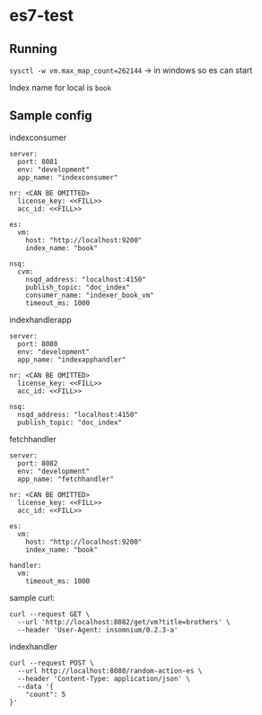 # es7-test

## Running
`sysctl -w vm.max_map_count=262144` -> in windows so es can start

Index name for local is `book`

## Sample config
indexconsumer
```
server:
  port: 8081
  env: "development"
  app_name: "indexconsumer"

nr: <CAN BE OMITTED>
  license_key: <<FILL>>
  acc_id: <<FILL>>

es:
  vm: 
    host: "http://localhost:9200"
    index_name: "book"

nsq:
  cvm: 
    nsqd_address: "localhost:4150"
    publish_topic: "doc_index"
    consumer_name: "indexer_book_vm"
    timeout_ms: 1000
```


indexhandlerapp
```
server:
  port: 8080
  env: "development"
  app_name: "indexapphandler"

nr: <CAN BE OMITTED>
  license_key: <<FILL>>
  acc_id: <<FILL>>

nsq:
  nsqd_address: "localhost:4150"
  publish_topic: "doc_index"
```

fetchhandler
```
server:
  port: 8082
  env: "development"
  app_name: "fetchhandler"

nr: <CAN BE OMITTED>
  license_key: <<FILL>>
  acc_id: <<FILL>>

es:
  vm: 
    host: "http://localhost:9200"
    index_name: "book"

handler:
  vm: 
    timeout_ms: 1000
```

sample curl:
```
curl --request GET \
  --url 'http://localhost:8082/get/vm?title=brothers' \
  --header 'User-Agent: insomnium/0.2.3-a'
```

indexhandler
```
curl --request POST \
  --url http://localhost:8080/random-action-es \
  --header 'Content-Type: application/json' \
  --data '{
	"count": 5
}'
```